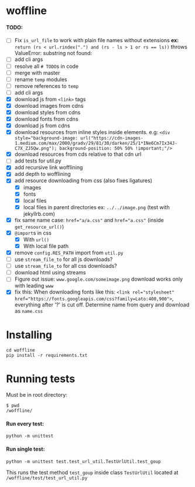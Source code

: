 # woffline

#### TODO:
- [ ] Fix `is_url_file` to work with plain file names without extensions
  **ex:** `return (rs < url.rindex(".") and (rs - ls > 1 or rs == ls))` throws ValueError: substring not found:
- [ ] add cli args
- [ ] resolve all `# TODO`s in code
- [ ] merge with master
- [ ] rename `temp` modules
- [ ] remove references to `temp`
- [ ] add cli args
- [x] download js from `<link>` tags
- [x] download images from cdns
- [x] download styles from cdns
- [x] download fonts from cdns
- [x] download js from cdns
- [x] download resources from inline styles inside elements. e.g: 
	`<div style="background-image: url("https://cdn-images-1.medium.com/max/2000/gradv/29/81/30/darken/25/1*INe6Cm7Ix34J-C7X_ZJ5Qw.png"); background-position: 50% 50% !important;"/>`
- [x] download resources from cds relative to that cdn url
- [ ] add tests for util.py
- [x] add recursive link wofflining
- [x] add depth to wofflining
- [x] add resource downloading from css (also fixes ligatures)
	- [x] images
	- [x] fonts
	- [x] local files
  - [x] local files in parent directories ex: `../../image.png` (test with jekyllrb.com)
- [x] fix same name case: `href="a/a.css"` and `href="a.css"` (inside `get_resource_url()`)
- [x] `@import`s in css 
	- [x] With `url()`
	- [x] With local file path
- [x] remove `config.RES_PATH` import from `util.py`
- [ ] use `stream_file_to` for all js downloads?
- [ ] use `stream_file_to` for all css downloads?
- [ ] download html using streams
- [ ] Figure out issue: `www.google.com/someimage.png` download works only with leading `www`
- [x] fix this:
	When downloading fonts like this:
	`<link rel="stylesheet" href="https://fonts.googleapis.com/css?family=Lato:400,900">`, everything after '?' is cut off. Determine name from query and download as `name.css`

# Installing
```
cd woffline
pip install -r requirements.txt
```

# Running tests
Must be in root directory:
```
$ pwd
/woffline/
```

#### Run every test:
```
python -m unittest
```

#### Run single test:
```
python -m unittest test.test_url_util.TestUrlUtil.test_goup
```
This runs the test method `test_goup` inside class `TestUrlUtil` located at 
`/woffline/test/test_url_util.py`

